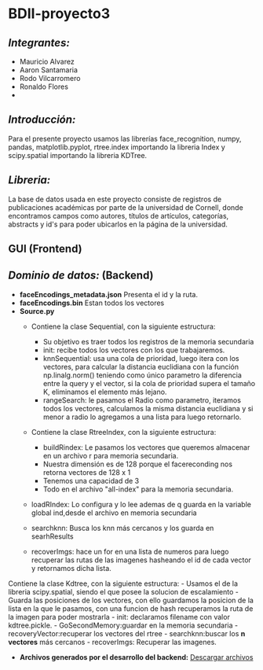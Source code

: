 # BDII-proyecto3
## ***Integrantes:***
- Mauricio Alvarez
- Aaron Santamaria
- Rodo Vilcarromero
- Ronaldo Flores
- 
## ***Introducción:***
Para el presente proyecto usamos las librerías face_recognition, numpy, pandas, matplotlib.pyplot, rtree.index importando la libreria Index y scipy.spatial importando la libreria KDTree.


## ***Libreria:***
La base de datos usada en este proyecto consiste de registros de publicaciones académicas por parte de la universidad de Cornell, donde encontramos campos como autores, títulos de artículos, categorías, abstracts y id's para poder ubicarlos en la página de la universidad.

## **GUI** (Frontend)

## ***Dominio de datos:*** (Backend)
- **faceEncodings_metadata.json**
Presenta el id y la ruta.
- **faceEncodings.bin**
Estan todos los vectores
- **Source.py**
    - Contiene la clase Sequential, con la siguiente estructura:
        - Su objetivo es traer todos los registros de la memoria secundaria
        - init: recibe todos los vectores con los que trabajaremos.
        - knnSequential: usa una cola de prioridad, luego itera con los vectores, para calcular la distancia euclidiana con la función np.linalg.norm() teniendo como único parametro la diferencia entre la query y el vector, si la cola de prioridad supera el tamaño K, eliminamos el elemento más lejano.
        - rangeSearch: le pasamos el Radio como parametro, iteramos todos los vectores, calculamos la misma distancia euclidiana y si menor a radio lo agregamos a una lista para luego retornarlo.

    - Contiene la clase RtreeIndex, con la siguiente estructura: 
        - buildRindex: Le pasamos los vectores que queremos almacenar en un archivo r para memoria secundaria.
        - Nuestra dimensión es de 128 porque el facereconding nos retorna vectores de 128 x 1
        - Tenemos una capacidad de 3
        - Todo en el archivo "all-index" para la memoria secundaria.
    - loadRIndex: Lo configura y lo lee ademas de q guarda en la variable global ind,desde el archivo en memoria secundaria
    - searchknn: Busca los knn más cercanos y los guarda en searhResults
    - recoverImgs: hace un for en una lista de numeros para luego recuperar las rutas de las imagenes hasheando el id de cada vector y retornamos dicha lista.   

Contiene la clase Kdtree, con la siguiente estructura:
    - Usamos el de la libreria scipy.spatial, siendo el que posee la solucion de escalamiento
    - Guarda las posiciones de los vectores, con ello guardamos la posicion de la lista en la que le pasamos, con una funcion de hash recuperamos la ruta de la imagen para poder mostrarla
    - init: declaramos filename con valor kdtree.pickle.
    - GoSecondMemory:guardar en la memoria secundaria 
    - recoveryVector:recuperar los vectores del rtree
    - searchknn:buscar los **n vectores** más cercanos
    - recoverImgs: Recuperar las imagenes.

- **Archivos generados por el desarrollo del backend:**
[Descargar archivos](https://drive.google.com/drive/folders/1a20unbmjfS_bZHMhosFUuWpFwGwLTRIz)


